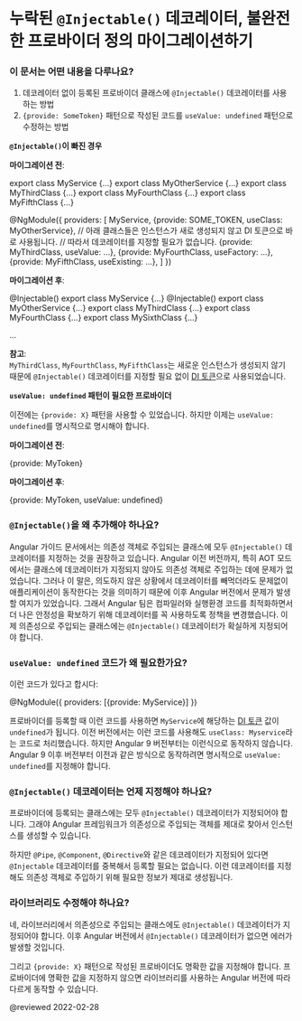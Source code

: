 <!--
# Migration for missing `@Injectable()` decorators and incomplete provider definitions
-->
# 누락된 `@Injectable()` 데코레이터, 불완전한 프로바이더 정의 마이그레이션하기

<!--
### What does this schematic do?
-->
### 이 문서는 어떤 내용을 다루나요?

<!--
1.  This schematic adds an `@Injectable()` decorator to classes which are provided in the application but are not decorated.
1.  The schematic updates providers which follow the `{provide: SomeToken}` pattern to explicitly specify `useValue: undefined`.

**Example for missing `@Injectable()`**

**Before migration**:

<code-example format="typescript" language="typescript">

export class MyService {&hellip;}
export class MyOtherService {&hellip;}
export class MyThirdClass {&hellip;}
export class MyFourthClass {&hellip;}
export class MyFifthClass {&hellip;}

&commat;NgModule({
  providers: [
    MyService,
    {provide: SOME_TOKEN, useClass: MyOtherService},
    // The following classes do not need to be decorated because they
    // are never instantiated and just serve as DI tokens.
    {provide: MyThirdClass, useValue: &hellip;},
    {provide: MyFourthClass, useFactory: &hellip;},
    {provide: MyFifthClass, useExisting: &hellip;},
  ]
})

</code-example>

**After migration**:

<code-example format="typescript" language="typescript">

&commat;Injectable()
export class MyService {&hellip;}
&commat;Injectable()
export class MyOtherService {&hellip;}
export class MyThirdClass {&hellip;}
export class MyFourthClass {&hellip;}
export class MySixthClass {&hellip;}

&hellip;

</code-example>

<div class="alert is-helpful">

**NOTE**: <br />
`MyThirdClass`, `MyFourthClass`, and `MyFifthClass` do not need to be decorated with `@Injectable()` because they are never instantiated, but just used as a [DI token][AioGuideGlossaryDiToken].

</div>

**Example for provider needing `useValue: undefined`**

This example shows a provider following the `{provide: X}` pattern.
The provider needs to be migrated to a more explicit definition where `useValue: undefined` is specified.

**Before migration**:

<code-example format="typescript" language="typescript">

{provide: MyToken}

</code-example>

**After migration**:

<code-example format="typescript" language="typescript">

{provide: MyToken, useValue: undefined}

</code-example>
-->
1.  데코레이터 없이 등록된 프로바이더 클래스에 `@Injectable()` 데코레이터를 사용하는 방법
1.  `{provide: SomeToken}` 패턴으로 작성된 코드를 `useValue: undefined` 패턴으로 수정하는 방법

**`@Injectable()`이 빠진 경우**

**마이그레이션 전**:

<code-example format="typescript" language="typescript">

export class MyService {&hellip;}
export class MyOtherService {&hellip;}
export class MyThirdClass {&hellip;}
export class MyFourthClass {&hellip;}
export class MyFifthClass {&hellip;}

&commat;NgModule({
  providers: [
    MyService,
    {provide: SOME_TOKEN, useClass: MyOtherService},
    // 아래 클래스들은 인스턴스가 새로 생성되지 않고 DI 토큰으로 바로 사용됩니다.
    // 따라서 데코레이터를 지정할 필요가 없습니다.
    {provide: MyThirdClass, useValue: &hellip;},
    {provide: MyFourthClass, useFactory: &hellip;},
    {provide: MyFifthClass, useExisting: &hellip;},
  ]
})

</code-example>

**마이그레이션 후**:

<code-example format="typescript" language="typescript">

&commat;Injectable()
export class MyService {&hellip;}
&commat;Injectable()
export class MyOtherService {&hellip;}
export class MyThirdClass {&hellip;}
export class MyFourthClass {&hellip;}
export class MySixthClass {&hellip;}

&hellip;

</code-example>

<div class="alert is-helpful">

**참고**: <br />
`MyThirdClass`, `MyFourthClass`, `MyFifthClass`는 새로운 인스턴스가 생성되지 않기 때문에 `@Injectable()` 데코레이터를 지정할 필요 없이 [DI 토큰][AioGuideGlossaryDiToken]으로 사용되었습니다.

</div>

**`useValue: undefined` 패턴이 필요한 프로바이더**

이전에는 `{provide: X}` 패턴을 사용할 수 있었습니다.
하지만 이제는 `useValue: undefined`를 명시적으로 명시해야 합니다.

**마이그레이션 전**:

<code-example format="typescript" language="typescript">

{provide: MyToken}

</code-example>

**마이그레이션 후**:

<code-example format="typescript" language="typescript">

{provide: MyToken, useValue: undefined}

</code-example>


<!--
### Why is adding `@Injectable()` necessary?
-->
### `@Injectable()`을 왜 추가해야 하나요?

<!--
In our docs, we've always recommended adding `@Injectable()` decorators to any class that is provided or injected in your application.
However, older versions of Angular did allow injection of a class without the decorator in certain cases, such as AOT mode.
This means if you accidentally omitted the decorator, your application may have continued to work despite missing `@Injectable()` decorators in some places.
This is problematic for future versions of Angular.
Eventually, we plan to strictly require the decorator because doing so enables further optimization of both the compiler and the runtime.
This schematic adds any `@Injectable()` decorators that may be missing to future-proof your app.
-->
Angular 가이드 문서에서는 의존성 객체로 주입되는 클래스에 모두 `@Injectable()` 데코레이터를 지정하는 것을 권장하고 있습니다.
Angular 이전 버전까지, 특히 AOT 모드에서는 클래스에 데코레이터가 지정되지 않아도 의존성 객체로 주입하는 데에 문제가 없었습니다.
그러나 이 말은, 의도하지 않은 상황에서 데코레이터를 빼먹더라도 문제없이 애플리케이션이 동작한다는 것을 의미하기 때문에 이후 Angular 버전에서 문제가 발생할 여지가 있었습니다.
그래서 Angular 팀은 컴파일러와 실행환경 코드를 최적화하면서 더 나은 안정성을 확보하기 위해 데코레이터를 꼭 사용하도록 정책을 변경했습니다.
이제 의존성으로 주입되는 클래스에는 `@Injectable()` 데코레이터가 확실하게 지정되어야 합니다.


<!--
### Why is adding `useValue: undefined` necessary?
-->
### `useValue: undefined` 코드가 왜 필요한가요?

<!--
Consider the following pattern:

<code-example format="typescript" language="typescript">

&commat;NgModule({
  providers: [{provide: MyService}]
})

</code-example>

Providers using this pattern will behave as if they provide `MyService` as [DI token][AioGuideGlossaryDiToken]
with the value of `undefined`.
This is not the case in Ivy where such providers will be interpreted as if `useClass: MyService` is specified.
This means that these providers will behave differently when updating to version 9 and above.
To ensure that the provider behaves the same as before, the DI value should be explicitly set to `undefined`.
-->
이런 코드가 있다고 합시다:

<code-example format="typescript" language="typescript">

&commat;NgModule({
  providers: [{provide: MyService}]
})

</code-example>

프로바이더를 등록할 때 이런 코드를 사용하면 `MyService`에 해당하는 [DI 토큰][AioGuideGlossaryDiToken] 값이 `undefined`가 됩니다.
이전 버전에서는 이런 코드를 사용해도 `useClass: Myservice`라는 코드로 처리했습니다.
하지만 Angular 9 버전부터는 이런식으로 동작하지 않습니다.
Angular 9 이후 버전부터 이전과 같은 방식으로 동작하려면 명시적으로 `useValue: undefined`를 지정해야 합니다.


<!--
### When should I be adding `@Injectable()` decorators to classes?
-->
### `@Injectable()` 데코레이터는 언제 지정해야 하나요?

<!--
Any class that is provided must have an `@Injectable()` decorator.
The decorator is necessary for the framework to properly create an instance of that class through DI.

However, classes which are already decorated with `@Pipe`, `@Component` or `@Directive` do not need both decorators.
The existing class decorator already instructs the compiler to generate the
needed information.
-->
프로바이더에 등록되는 클래스에는 모두 `@Injectable()` 데코레이터가 지정되어야 합니다.
그래야 Angular 프레임워크가 의존성으로 주입되는 객체를 제대로 찾아서 인스턴스를 생성할 수 있습니다.

하지만 `@Pipe`, `@Component`, `@Directive`와 같은 데코레이터가 지정되어 있다면 `@Injectable` 데코레이터를 중복해서 등록할 필요는 없습니다.
이런 데코레이터를 지정해도 의존성 객체로 주입하기 위해 필요한 정보가 제대로 생성됩니다.


<!--
### Should I update my library?
-->
### 라이브러리도 수정해야 하나요?

<!--
Yes, if your library has any classes that are meant to be injected, they should be updated with the `@Injectable()` decorator.
In a future version of Angular, a missing `@Injectable()` decorator will always throw an error.

Additionally, providers in your library that follow the described `{provide: X}` pattern should be updated to specify an explicit value.
Without explicit value, these providers can behave differently based on the Angular version in applications consuming your library.
-->
네, 라이브러리에서 의존성으로 주입되는 클래스에도 `@Injectable()` 데코레이터가 지정되어야 합니다.
이후 Angular 버전에서 `@Injectable()` 데코레이터가 없으면 에러가 발생할 것입니다.

그리고 `{provide: X}` 패턴으로 작성된 프로바이더도 명확한 값을 지정해야 합니다.
프로바이더에 명확한 값을 지정하지 않으면 라이브러리를 사용하는 Angular 버전에 따라 다르게 동작할 수 있습니다.


<!-- links -->

[AioGuideGlossaryDiToken]: guide/glossary#di-token "DI token - Glossary | Angular"

<!-- external links -->

<!-- end links -->

@reviewed 2022-02-28
